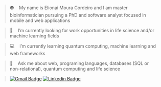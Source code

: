 > :alien: &nbsp;&nbsp; My name is Elionai Moura Cordeiro and I am master bioinformatician pursuing a PhD and software analyst focused in mobile and web applications

> :rocket: &nbsp;&nbsp; I’m currently looking for work opportunities in life science and/or machine learning fields

> :computer: &nbsp;&nbsp; I’m currently learning quantum computing, machine learning and web frameworks

> 💬  &nbsp;&nbsp; Ask me about web, programing languages, databases (SQL or non-relational), quantum computing and life science

> [![Gmail Badge](https://img.shields.io/badge/-eli.embits@gmail.com-c14438?style=for-the-badge&logo=Gmail&logoColor=white&link=mailto:eli.embits@gmail.com)](mailto:eli.embits@gmail.com) [![Linkedin Badge](https://img.shields.io/badge/-Elionai-blue?style=for-the-badge&logo=Linkedin&logoColor=white&link=https://www.linkedin.com/in/elionai)](https://www.linkedin.com/in/elionai)
